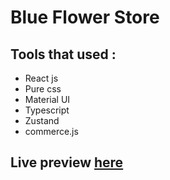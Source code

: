 # Blue Flower Store

## Tools that used : 
- React js
- Pure css
- Material UI
- Typescript
- Zustand
- commerce.js

## Live preview [here](https://blue-flower.netlify.app/)
